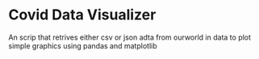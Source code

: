 # Covid Data Visualizer

An scrip that retrives either csv or json adta from ourworld in data to plot simple graphics using pandas and matplotlib


